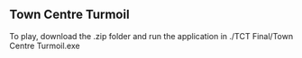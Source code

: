 ## Town Centre Turmoil

To play, download the .zip folder and run the application in ./TCT Final/Town Centre Turmoil.exe
